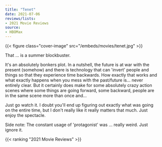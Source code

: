 ```yaml
---
title: "Tenet"
date: 2021-07-06
reviews/lists:
- 2021 Movie Reviews
source:
- HBOMax
---
```

{{< figure class="cover-image" src="/embeds/movies/tenet.jpg" >}}

That ... is a summer blockbuster. 

It's an absolutely bonkers plot. In a nutshell, the future is at war with the present (somehow) and there is technology that can 'invert' people and things so that they experience time backwards. How exactly that works and what exactly happens when you mess with the past/future is... never entirely clear. But it certainly does make for some absolutely crazy action scenes where some things are going forward, some backward, people are in the same scene more than once and...

Just go watch it. I doubt you'll end up figuring out exactly what was going on the entire time, but I don't really like it really matters that much. Just enjoy the spectacle. 

Side note: The constant usage of 'protagonist' was ... really weird. Just ignore it. 

{{< ranking "2021 Movie Reviews" >}}